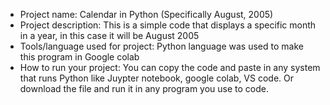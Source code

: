 - Project name: Calendar in Python (Specifically August, 2005)
- Project description: This is a simple code that displays a specific month in a year, in this case it will be August 2005 
- Tools/language used for project: Python language was used to make this program in Google colab
- How to run your project: You can copy the code and paste in any system that runs Python like Juypter notebook, google colab, VS code. Or download the file and run it in any program you use to code.

